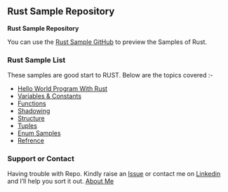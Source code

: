 ## Rust Sample Repository
**Rust Sample Repository**

You can use the [Rust Sample GitHub](https://github.com/quantumhome/rustsamples) to preview the Samples of Rust.

### Rust Sample List

These samples are good start to RUST. Below are the topics covered :-

- [Hello World Program With Rust](https://github.com/quantumhome/rustsamples/blob/master/hello_world_cargo/src/main.rs)
- [Variables & Constants](https://github.com/quantumhome/rustsamples/blob/master/hello_world_cargo/src/Constants/constants.rs)
- [Functions](https://github.com/quantumhome/rustsamples/blob/master/hello_world_cargo/src/Functions/Functions.rs)
- [Shadowing](https://github.com/quantumhome/rustsamples/blob/master/hello_world_cargo/src/Shadowing/shadowing.rs)
- [Structure](https://github.com/quantumhome/rustsamples/blob/master/hello_world_cargo/src/Structure/structs.rs)
- [Tuples](https://github.com/quantumhome/rustsamples/blob/master/hello_world_cargo/src/Tuples/Tuples.rs)
- [Enum Samples](https://github.com/quantumhome/rustsamples/blob/master/hello_world_cargo/src/EnumSample/enumsample.rs)
- [Refrence](https://github.com/quantumhome/rustsamples/blob/master/hello_world_cargo/src/Refrences/references.rs)

### Support or Contact

Having trouble with Repo. Kindly raise an [Issue](https://github.com/quantumhome/rustsamples/issues/new) or contact me on [Linkedin](https://www.linkedin.com/in/piyush-soni-38632316/) and I’ll help you sort it out. [About Me](https://github.com/quantumhome/rustsamples/blob/gh-pages/AboutMe.html)
